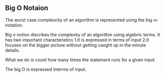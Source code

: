 ## Big O Notaion

The worst case complexcity of an algorithm is represented using the big-o-notation.

Big o notion discribes the complexity of an algorithm using algebric terms.
It has two important characteristics
    1.It is expressed in terms of input
    2.It focuses on the bigger picture without getting caught up in the minute details.
    
What we do is count how many times the statement runs for a given input

The big O is expressed interms of input.